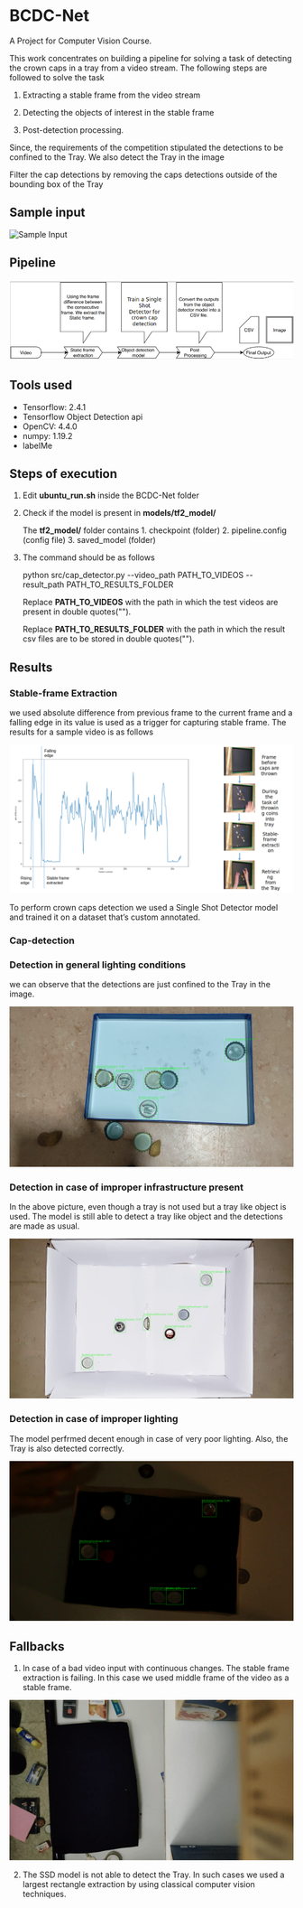 # BCDC-Net
A Project for Computer Vision Course. 

This work concentrates on building a pipeline for solving a task of detecting the crown caps in a tray from a video stream. The following steps are followed to solve the task 

1. Extracting a stable frame from the video stream

2. Detecting the objects of interest in the stable frame

3. Post-detection processing.

Since, the requirements of the competition stipulated the detections to be confined to the Tray. We also detect the Tray in the image

Filter the cap detections by removing the caps detections outside of the bounding box of the Tray  

## Sample input

![Sample Input](./resources/sample_input.gif)

## Pipeline

![Pipeline](./resources/pipeline.png)


## Tools used
* Tensorflow: 2.4.1
* Tensorflow Object Detection api
* OpenCV: 4.4.0
* numpy: 1.19.2
* labelMe


## Steps of execution

1) Edit **ubuntu_run.sh** inside the BCDC-Net folder

2) Check if the model is present in **models/tf2_model/**

    The **tf2_model/** folder contains 1. checkpoint (folder)  2. pipeline.config (config file) 3. saved_model (folder)

3) The command should be as follows 

    python src/cap_detector.py --video_path PATH_TO_VIDEOS --result_path PATH_TO_RESULTS_FOLDER

    Replace **PATH_TO_VIDEOS** with the path in which the test videos are present in double quotes("").

    Replace **PATH_TO_RESULTS_FOLDER** with the path in which the result csv files are to be stored in double quotes("").


## Results

### Stable-frame Extraction

we used absolute difference from previous frame to the current frame and a falling edge in its value is
used as a trigger for capturing stable frame. The results for a sample video is as follows


![Stable Frame](./resources/stable-frame_Sample.png)


To perform crown caps detection we used a Single Shot Detector model and trained it on a dataset that’s custom annotated.

### Cap-detection

### Detection in general lighting conditions

we can observe that the detections are just confined to the Tray in the image.

![Detection 1](./outputs/CV20_video_191.png)

 

### Detection in case of improper infrastructure present

In the above picture, even though a tray is not used but a tray like object is used. The model is still able to detect a tray like object and the detections are made as usual. 

![Detection 2](./outputs/CV20_video_197.png)



### Detection in case of improper lighting

The model perfrmed decent enough in case of very poor lighting. Also, the Tray is also detected correctly.

![Detection 3](./outputs/9034908_jbandl2s_5.png)




## Fallbacks

1. In case of a bad video input with continuous changes. The stable frame extraction is failing. In this case we used middle frame of the video as a stable frame.

![Bad Input](./resources/bad_input.gif)


2. The SSD model is not able to detect the Tray. In such cases we used a largest rectangle extraction by using classical computer vision techniques.



